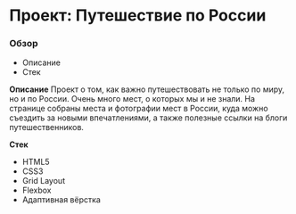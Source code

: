 # Проект: Путешествие по России

### Обзор
* Описание
* Стек

**Описание**
Проект о том, как важно путешествовать не только по миру, но и по России. Очень много мест, о которых мы и не знали. На странице собраны места и фотографии мест в России, куда можно съездить за новыми впечатлениями, а также полезные ссылки на блоги путешественников.


**Стек**
* HTML5
* CSS3
* Grid Layout
* Flexbox
* Адаптивная вёрстка
